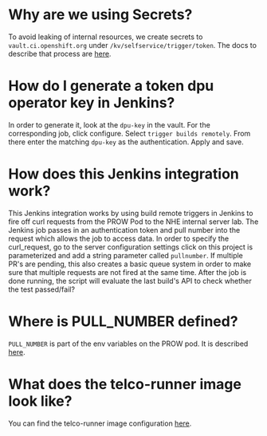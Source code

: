 # Why are we using Secrets?

To avoid leaking of internal resources, we create secrets to `vault.ci.openshift.org` under `/kv/selfservice/trigger/token`. The docs to describe that process are [here](https://docs.ci.openshift.org/docs/how-tos/adding-a-new-secret-to-ci/).

# How do I generate a token dpu operator key in Jenkins?

In order to generate it, look at the `dpu-key` in the vault. For the corresponding job, click configure. Select `trigger builds remotely`. From there enter the matching `dpu-key` as the authentication. Apply and save.

# How does this Jenkins integration work?

This Jenkins integration works by using build remote triggers in Jenkins to fire off curl requests from the PROW Pod to the NHE internal server lab. The Jenkins job passes in an authentication token and pull number into the request which allows the job to access data. In order to specify the curl_request, go to the server configuration settings click on this project is parameterized and add a string parameter called `pullnumber`. If multiple PR's are pending, this also creates a basic queue system in order to make sure that multiple requests are not fired at the same time. After the job is done running, the script will evaluate the last build's API to check whether the test passed/fail?

# Where is PULL_NUMBER defined?

`PULL_NUMBER` is part of the env variables on the PROW pod. It is described [here](https://docs.prow.k8s.io/docs/overview/).

# What does the telco-runner image look like?

You can find the telco-runner image configuration [here](https://github.com/openshift/release/blob/master/clusters/app.ci/supplemental-ci-images/telco-runner.yaml).

